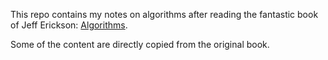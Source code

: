This repo contains my notes on algorithms after reading the fantastic book of Jeff Erickson: [Algorithms](https://jeffe.cs.illinois.edu/teaching/algorithms/).

Some of the content are directly copied from the original book. 
